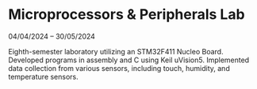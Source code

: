 # Microprocessors & Peripherals Lab

04/04/2024 – 30/05/2024

Eighth-semester laboratory utilizing an STM32F411 Nucleo Board. Developed programs in assembly and C using Keil uVision5. Implemented data collection from various sensors, including touch, humidity, and temperature sensors.

